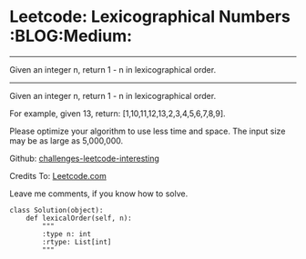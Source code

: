 # Leetcode: Lexicographical Numbers     :BLOG:Medium:


---

Given an integer n, return 1 - n in lexicographical order.  

---

Given an integer n, return 1 - n in lexicographical order.  

For example, given 13, return: [1,10,11,12,13,2,3,4,5,6,7,8,9].  

Please optimize your algorithm to use less time and space. The input size may be as large as 5,000,000.  

Github: [challenges-leetcode-interesting](https://github.com/DennyZhang/challenges-leetcode-interesting/tree/master/lexicographical-numbers)  

Credits To: [Leetcode.com](https://leetcode.com/problems/lexicographical-numbers/description/)  

Leave me comments, if you know how to solve.  

    class Solution(object):
        def lexicalOrder(self, n):
            """
            :type n: int
            :rtype: List[int]
            """